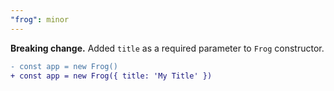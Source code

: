 ```yaml
---
"frog": minor
---
```


**Breaking change.** Added `title` as a required parameter to `Frog` constructor.

```diff
- const app = new Frog()
+ const app = new Frog({ title: 'My Title' })
```
